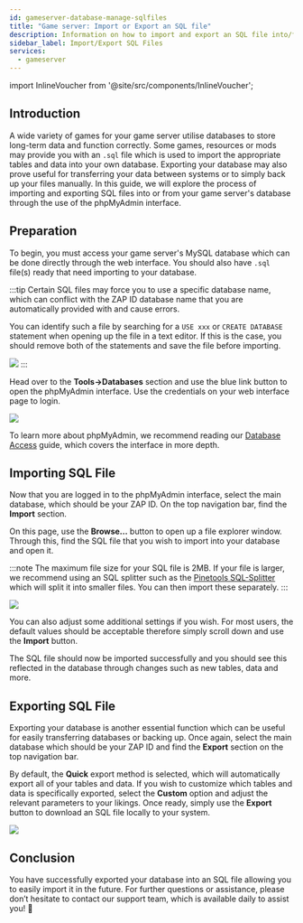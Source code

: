 ```yaml
---
id: gameserver-database-manage-sqlfiles
title: "Game server: Import or Export an SQL file"
description: Information on how to import and export an SQL file into/from the database for your game server from ZAP-Hosting - ZAP-Hosting.com documentation
sidebar_label: Import/Export SQL Files
services:
  - gameserver
---
```


import InlineVoucher from '@site/src/components/InlineVoucher';

## Introduction

A wide variety of games for your game server utilise databases to store long-term data and function correctly. Some games, resources or mods may provide you with an `.sql` file which is used to import the appropriate tables and data into your own database. Exporting your database may also prove useful for transferring your data between systems or to simply back up your files manually. In this guide, we will explore the process of importing and exporting SQL files into or from your game server's database through the use of the phpMyAdmin interface.

<InlineVoucher />

## Preparation

To begin, you must access your game server's MySQL database which can be done directly through the web interface. You should also have `.sql` file(s) ready that need importing to your database.

:::tip
Certain SQL files may force you to use a specific database name, which can conflict with the ZAP ID database name that you are automatically provided with and cause errors.

You can identify such a file by searching for a `USE xxx` or `CREATE DATABASE` statement when opening up the file in a text editor. If this is the case, you should remove both of the statements and save the file before importing.

![](https://screensaver01.zap-hosting.com/index.php/s/DRoDqGngrS7qbQW/preview)
:::

Head over to the **Tools->Databases** section and use the blue link button to open the phpMyAdmin interface. Use the credentials on your web interface page to login.

![](https://screensaver01.zap-hosting.com/index.php/s/8ix7q4tHmPnyYSy/preview)

To learn more about phpMyAdmin, we recommend reading our [Database Access](gameserver-databases-pma.md) guide, which covers the interface in more depth.

## Importing SQL File

Now that you are logged in to the phpMyAdmin interface, select the main database, which should be your ZAP ID. On the top navigation bar, find the **Import** section.

On this page, use the **Browse...** button to open up a file explorer window. Through this, find the SQL file that you wish to import into your database and open it.

:::note
The maximum file size for your SQL file is 2MB. If your file is larger, we recommend using an SQL splitter such as the [Pinetools SQL-Splitter](https://pinetools.com/split-files) which will split it into smaller files. You can then import these separately.
:::

![](https://screensaver01.zap-hosting.com/index.php/s/TgZZBaSJJmXraZc/preview)

You can also adjust some additional settings if you wish. For most users, the default values should be acceptable therefore simply scroll down and use the **Import** button.

The SQL file should now be imported successfully and you should see this reflected in the database through changes such as new tables, data and more.

## Exporting SQL File

Exporting your database is another essential function which can be useful for easily transferring databases or backing up. Once again, select the main database which should be your ZAP ID and find the **Export** section on the top navigation bar.

By default, the **Quick** export method is selected, which will automatically export all of your tables and data. If you wish to customize which tables and data is specifically exported, select the **Custom** option and adjust the relevant parameters to your likings. Once ready, simply use the **Export** button to download an SQL file locally to your system.

![](https://screensaver01.zap-hosting.com/index.php/s/Qa2HakWpYGpfzfA/preview)



## Conclusion 

You have successfully exported your database into an SQL file allowing you to easily import it in the future. For further questions or assistance, please don’t hesitate to contact our support team, which is available daily to assist you! 🙂